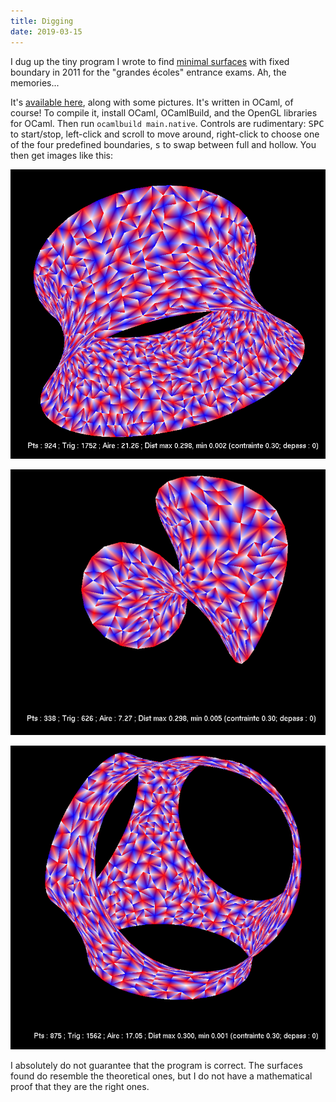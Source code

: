 ```yaml
---
title: Digging
date: 2019-03-15
---
```


I dug up the tiny program I wrote to find [minimal surfaces](https://en.wikipedia.org/wiki/Minimal_surface) with fixed boundary in 2011 for the "grandes écoles" entrance exams.
Ah, the memories...

It's [available here](./minimale.zip), along with some pictures.
It's written in OCaml, of course!
To compile it, install OCaml, OCamlBuild, and the OpenGL libraries for OCaml.
Then run `ocamlbuild main.native`.
Controls are rudimentary: <kbd>SPC</kbd> to start/stop, left-click and scroll to move around, right-click to choose one of the four predefined boundaries, <kbd>s</kbd> to swap between full and hollow.
You then get images like this:

![Catenoid](./catenoide.png)

![Enneper surface](./enneper.png)

![Tetrahedron](./tetrahedron.png)

I absolutely do not guarantee that the program is correct.
The surfaces found do resemble the theoretical ones, but I do not have a mathematical proof that they are the right ones.
